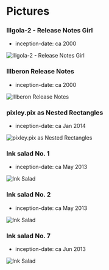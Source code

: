 Pictures
========


### Illgola-2 - Release Notes Girl

*   inception-date: ca 2000

![Illgola-2 - Release Notes Girl](http://catseye.tc/modules/illgol-grand-mal/2.%20Illgola-2/doc/release_notes_girl.gif)

### Illberon Release Notes

*   inception-date: ca 2000

![Illberon Release Notes](http://catseye.tc/modules/illgol-grand-mal/3.%20Illberon/doc/irl-may.jpg)

### pixley.pix as Nested Rectangles

*   inception-date: ca Jan 2014

![pixley.pix as Nested Rectangles](http://catseye.tc/images/generated/Pixley.png)

### Ink salad No. 1

*   inception-date: ca May 2013

![Ink Salad](http://catseye.tc/images/pictures/Ink%20salad%20No.%201.png)

### Ink salad No. 2

*   inception-date: ca May 2013

![Ink Salad](http://catseye.tc/images/pictures/Ink%20salad%20No.%202.png)

### Ink salad No. 7

*   inception-date: ca Jun 2013

![Ink Salad](http://catseye.tc/images/pictures/Ink%20salad%20No.%207.png)
